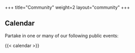 +++
title="Community"
weight=2
layout="community"
+++

## Calendar

Partake in one or many of our following public events:

{{< calendar >}}
